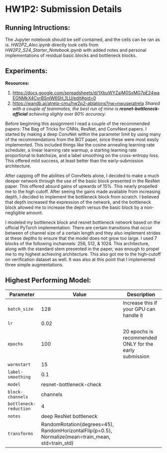 # HW1P2: Submission Details

## Running Intructions:
The Jupyter notebook should be self contained, and the cells can be ran as is. *HW2P2_Alec.ipynb* directly took cells from *HW2P2_S24_Starter_Notebook.ipynb* with added notes and personal implementations of residual basic blocks and bottleneck blocks.  

## Experiments:

**Resources:**
1. https://docs.google.com/spreadsheets/d/1XbuWYZajM0SxMG7pE24waEGNMkX4CvrBSnlW6SH_1LU/edit#gid=0 
2. https://wandb.ai/atrela-cmu/hw2p2-ablations?nw=nwuseratrela
    *Shared with a couple of teammates, the best run of mine is **resnet-bottleneck-official** achieving slighly over 90% accuracy.*

Before beginning this assignment I read a couple of the recommended papers: The Bag of Tricks for CNNs, ResNet, and ConvNext papers. I started by making a deep ConvNet within the parameter limit by using many of the recommendations from the BOT paper, since these were most easily implemented. This included things like the cosine annealing learning rate scheduler, a linear learning rate warmup, a starting learning rate proportional to batchsize, and a label smoothing on the cross-entropy loss. This offered mild success, at least better than the early-submission architecture. 

After capping off the abilities of ConvNets alone, I decided to make a much deeper network through the use of the basic block presented in the ResNet paper. This offered absurd gains of upwards of 15%. This nearly propelled me to the high cutoff. After seeing the gains made available from increasing depth, I decided to implement the bottleneck block from scratch. I believed that depth increased the expression of the network, and the bottleneck block allowed me to increase the depth versus the basic block by a non-negligible amount. 

I modeled my bottleneck block and resnet bottleneck network based on the official PyTorch implementation. There are certain transitions that occur between of channel size of a certain length and they also implement strides at these depths to ensure that the model does not grow too large. I used 7 blocks of the following inchannels: 256, 512, & 1024. This architecture, along with the standard stem presented in the paper, was enough to propel me to my highest achieving architecture. This also got me to the high-cutoff on verification dataset as well. It was also at this point that I implemented three simple augmentations. 

## Highest Performing Model:

| Parameter              | Value                                                                                                   | Description                                                               |
|------------------------|---------------------------------------------------------------------------------------------------------|---------------------------------------------------------------------------|
| `batch_size`           | 128                                                                                                     | Increase this if your GPU can handle it                                   |
| `lr`                   | 0.02                                                                                                    |                                                                           |
| `epochs`               | 100                                                                                                     | 20 epochs is recommended ONLY for the early submission                    |
| `warmstart`            | 15                                                                                                      |                                                                           |
| `label-smoothing`      | 0.1                                                                                                     |                                                                           |
| `model`                | resnet-bottleneck-check                                                                                 |                                                                           |
| `block-channels`       | channels                                                                                                |                                                                           |
| `bottleneck-reduction` | 4                                                                                                       |                                                                           |
| `notes`                | deep ResNet bottleneck                                                                                  |                                                                           |
| `transforms`           | RandomRotation(degrees=45), RandomHorizontalFlip(p=0.5), Normalize(mean=train_mean, std=train_std)    |                                                                           |
